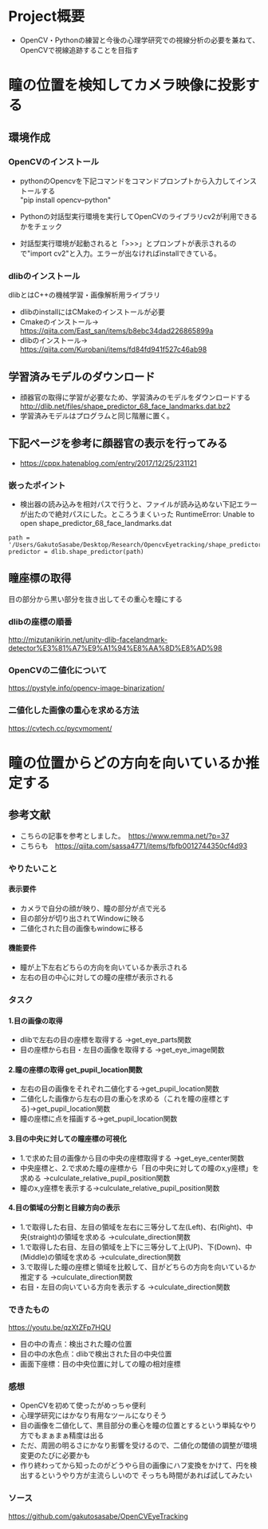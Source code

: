 # Project概要
- OpenCV・Pythonの練習と今後の心理学研究での視線分析の必要を兼ねて、OpenCVで視線追跡することを目指す


# 瞳の位置を検知してカメラ映像に投影する
## 環境作成
### OpenCVのインストール
- pythonのOpencvを下記コマンドをコマンドプロンプトから入力してインストールする<br>"pip install opencv–python"
- Pythonの対話型実行環境を実行してOpenCVのライブラリcv2が利用できるかをチェック

- 対話型実行環境が起動されると「>>>」とプロンプトが表示されるので"import cv2"と入力。エラーが出なければinstallできている。
### dlibのインストール
dlibとはC++の機械学習・画像解析用ライブラリ
- dlibのinstallにはCMakeのインストールが必要
- Cmakeのインストール→ https://qiita.com/East_san/items/b8ebc34dad226865899a
- dlibのインストール→ https://qiita.com/Kurobani/items/fd84fd941f527c46ab98

## 学習済みモデルのダウンロード
 - 顔器官の取得に学習が必要なため、学習済みのモデルをダウンロードする
 　http://dlib.net/files/shape_predictor_68_face_landmarks.dat.bz2
 - 学習済みモデルはプログラムと同じ階層に置く。

 ## 下記ページを参考に顔器官の表示を行ってみる
 - https://cppx.hatenablog.com/entry/2017/12/25/231121
 ### 嵌ったポイント
 - 検出器の読み込みを相対パスで行うと、ファイルが読み込めない下記エラーが出たので絶対パスにした。ところうまくいった
  RuntimeError: Unable to open shape_predictor_68_face_landmarks.dat
 
 ```
path = '/Users/GakutoSasabe/Desktop/Research/OpencvEyetracking/shape_predictor_68_face_landmarks.dat'
predictor = dlib.shape_predictor(path)
```
## 瞳座標の取得
目の部分から黒い部分を抜き出してその重心を瞳にする
### dlibの座標の順番
http://mizutanikirin.net/unity-dlib-facelandmark-detector%E3%81%A7%E9%A1%94%E8%AA%8D%E8%AD%98

### OpenCVの二値化について
https://pystyle.info/opencv-image-binarization/

### 二値化した画像の重心を求める方法
https://cvtech.cc/pycvmoment/

# 瞳の位置からどの方向を向いているか推定する
## 参考文献
- こちらの記事を参考としました。　https://www.remma.net/?p=37
- こちらも　https://qiita.com/sassa4771/items/fbfb0012744350cf4d93


### やりたいこと
#### 表示要件
 - カメラで自分の顔が映り、瞳の部分が点で光る
 - 目の部分が切り出されてWindowに映る
 - 二値化された目の画像もwindowに移る
#### 機能要件
 - 瞳が上下左右どちらの方向を向いているか表示される
 - 左右の目の中心に対しての瞳の座標が表示される

### タスク
#### 1.目の画像の取得
 - dlibで左右の目の座標を取得する →get_eye_parts関数
 - 目の座標から右目・左目の画像を取得する →get_eye_image関数

#### 2.瞳の座標の取得 get_pupil_location関数
 - 左右の目の画像をそれぞれ二値化する→get_pupil_location関数
 - 二値化した画像から左右の目の重心を求める（これを瞳の座標とする)→get_pupil_location関数
 - 瞳の座標に点を描画する→get_pupil_location関数
#### 3.目の中央に対しての瞳座標の可視化
 - 1.で求めた目の画像から目の中央の座標取得する →get_eye_center関数
 - 中央座標と、2.で求めた瞳の座標から「目の中央に対しての瞳のx,y座標」を求める →culculate_relative_pupil_position関数
 - 瞳のx,y座標を表示する→culculate_relative_pupil_position関数
#### 4.目の領域の分割と目線方向の表示
 - 1.で取得した右目、左目の領域を左右に三等分して左(Left)、右(Right)、中央(straight)の領域を求める →culculate_direction関数
 - 1.で取得した右目、左目の領域を上下に三等分して上(UP)、下(Down)、中(Middle)の領域を求める →culculate_direction関数
 - 3.で取得した瞳の座標と領域を比較して、目がどちらの方向を向いているか推定する →culculate_direction関数
 - 右目・左目の向いている方向を表示する
  →culculate_direction関数

### できたもの
https://youtu.be/qzXtZFp7HQU
- 目の中の青点：検出された瞳の位置
- 目の中の水色点：dlibで検出された目の中央位置
- 画面下座標：目の中央位置に対しての瞳の相対座標

### 感想
- OpenCVを初めて使ったがめっちゃ便利
- 心理学研究にはかなり有用なツールになりそう
- 目の画像を二値化して、黒目部分の重心を瞳の位置とするという単純なやり方でもまぁまぁ精度は出る
- ただ、周囲の明るさにかなり影響を受けるので、二値化の閾値の調整が環境変更のたびに必要かも
- 作り終わってから知ったのがどうやら目の画像にハフ変換をかけて、円を検出するというやり方が主流らしいので
そっちも時間があれば試してみたい

### ソース
https://github.com/gakutosasabe/OpenCVEyeTracking